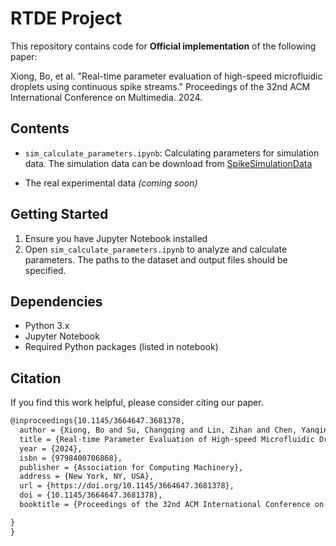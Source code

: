 # RTDE Project

This repository contains code for **Official implementation** of the following paper:

Xiong, Bo, et al. "Real-time parameter evaluation of high-speed microfluidic droplets using continuous spike streams." Proceedings of the 32nd ACM International Conference on Multimedia. 2024.

## Contents

- `sim_calculate_parameters.ipynb`: Calculating parameters for simulation data. The simulation data can be download from [SpikeSimulationData](https://pan.baidu.com/s/1uVMRjsNW2gbXUnkimBWdlw?pwd=keeq)

- The real experimental data *(coming soon)*


## Getting Started

1. Ensure you have Jupyter Notebook installed
2. Open `sim_calculate_parameters.ipynb` to analyze and calculate parameters. The paths to the dataset and output files should be specified.

## Dependencies

- Python 3.x
- Jupyter Notebook
- Required Python packages (listed in notebook)

## Citation

If you find this work helpful, please consider citing our paper.

```latex
@inproceedings{10.1145/3664647.3681378,
  author = {Xiong, Bo and Su, Changqing and Lin, Zihan and Chen, Yanqin and Zhou, You and Cheng, Zhen and Yu, Zhaofei and Huang, Tiejun},
  title = {Real-time Parameter Evaluation of High-speed Microfluidic Droplets using Continuous Spike Streams},
  year = {2024},
  isbn = {9798400706868},
  publisher = {Association for Computing Machinery},
  address = {New York, NY, USA},
  url = {https://doi.org/10.1145/3664647.3681378},
  doi = {10.1145/3664647.3681378},
  booktitle = {Proceedings of the 32nd ACM International Conference on Multimedia},

}
}
```
